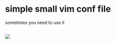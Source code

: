 
# simple small vim conf file 
sometimes you need to use it 

![](https://www.vectorlogo.zone/logos/vim/vim-icon.svg)
---
